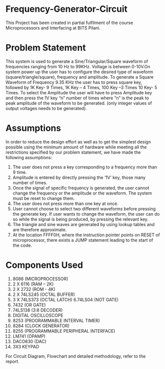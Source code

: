 # Frequency-Generator-Circuit
This Project has been created in partial fulfilment of the course Microprocessors and Interfacing at BITS Pilani.
# Problem Statement
This system is used to generate a Sine/Triangular/Square waveform of frequencies ranging from 10 Hz to 99KHz. Voltage is between 0-10V.On system power up the user has to configure the desired type of waveform (square/triangle/square), frequency and amplitude. To generate a Square Waveform
of Frequency 9.35 KHz the user has to press square key, followed by 1K Key- 9 Times, 1K Key – 4 Times, 100 Key –3 Times 10 Key- 5 Times. To select the Amplitude the user will have to press Amplitude key and then press the 1V key “n” number of times where “n” is the peak to peak amplitude of the waveform to be generated. (only integer values of output voltages needs to be generated).
# Assumptions
In order to reduce the design effort as well as to get the simplest design possible using the minimum amount of hardware while meeting all the restrictions specified by our problem statement, we have made the following assumptions:
1. The user does not press a key corresponding to a frequency more than 9 time.
2. Amplitude is entered by directly pressing the ‘1V’ key, those many number of times.
3. Once the signal of specific frequency is generated, the user cannot change the frequency or the amplitude or the waveform. The system must be reset to change them.
4. The user does not press more than one key at once.
5. User cannot choose to select two different waveforms before pressing the generate key. If user wants to change the waveform, the user can do so while the signal is being produced, by pressing the relevant key.
6. The triangle and sine waves are generated by using lookup tables and are therefore approximate.
7. At the location FFFF0H, where the instruction pointer points on RESET of microprocessor, there exists a JUMP statement leading to the start of the code.
# Components Used
1. 8086 (MICROPROCESSOR)
2. 2 X 6116 (RAM – 2K)
3. 2 X 2732 (ROM - 4K)
4. 2 X 74LS245 (OCTAL BUFFER)
5. 3 X 74LS373 (OCTAL LATCH)
6.74LS04 (NOT GATE)
7. 7432 (OR GATE)
8. 74LS138 (3:8 DECODER)
9. DIGITAL OSCILLOSCOPE
10. 8253 (PROGRAMMABLE INTERVAL TIMER)
11. 8284 (CLOCK GENERATOR)
12. 8255 (PROGRAMMABLE PERIPHERAL INTERFACE)
13. LM741 (OPAMP)
14. DACO830 (DAC)
15. 3X3 KEYPAD

For Circuit Diagram, Flowchart and detailed methodology, refer to the report.




